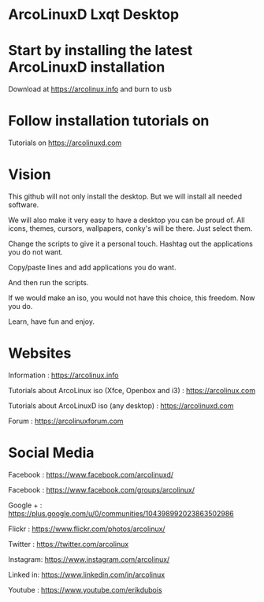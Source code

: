 # ArcoLinuxD Lxqt Desktop

# Start by installing the latest ArcoLinuxD installation

Download at https://arcolinux.info and burn to usb

# Follow installation tutorials on

Tutorials on https://arcolinuxd.com

# Vision

This github will not only install the desktop.
But we will install all needed software.

We will also make it very easy to have a desktop you can be proud of.
All icons, themes, cursors, wallpapers, conky's  will be there.
Just select them.

Change the scripts to give it a personal touch.
Hashtag out the applications you do not want.

Copy/paste lines and add applications you do want.

And then run the scripts.

If we would make an iso, you would not have this choice, this freedom.
Now you do.

Learn, have fun and enjoy.


# Websites

Information : https://arcolinux.info

Tutorials about ArcoLinux iso (Xfce, Openbox and i3) : https://arcolinux.com

Tutorials about ArcoLinuxD iso (any desktop) : https://arcolinuxd.com

Forum : https://arcolinuxforum.com


# Social Media

Facebook : https://www.facebook.com/arcolinuxd/

Facebook : https://www.facebook.com/groups/arcolinux/

Google + : https://plus.google.com/u/0/communities/104398992023863502986

Flickr   : https://www.flickr.com/photos/arcolinux/

Twitter  : https://twitter.com/arcolinux

Instagram: https://www.instagram.com/arcolinux/

Linked in: https://www.linkedin.com/in/arcolinux

Youtube  : https://www.youtube.com/erikdubois
